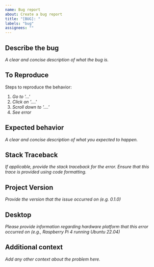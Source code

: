 ```yaml
---
name: Bug report
about: Create a bug report
title: "[BUG]: "
labels: "bug"
assignees: ""
---
```


## Describe the bug

_A clear and concise description of what the bug is._

## To Reproduce

Steps to reproduce the behavior:

1. _Go to '...'_
2. _Click on '....'_
3. _Scroll down to '....'_
4. _See error_

## Expected behavior

_A clear and concise description of what you expected to happen._

## Stack Traceback

_If applicable, provide the stack traceback for the error. Ensure that this
trace is provided using code formatting._

## Project Version

_Provide the version that the issue occurred on (e.g. 0.1.0)_

## Desktop

_Please provide information regarding hardware platform that this error
occurred on (e.g., Raspberry Pi 4 running Ubuntu 22.04)_

## Additional context

_Add any other context about the problem here._
